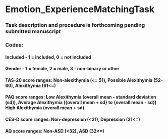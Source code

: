 # Emotion_ExperienceMatchingTask

### Task description and procedure is forthcoming pending submitted manuscript

### Codes:
#### Included - 1 = included, 0 = not included
#### Gender - 1 = female, 2 = male, 3 - non-binary or other
#### TAS-20 score ranges: Non-alexithymia (<= 51), Possible Alexithymia (52-60), Alexithymia (61<=)
#### PAQ score ranges: Low Alexithymia (overall mean - standard deviation (sd)), Average Alexithymia ({overall mean + sd} to {overall mean - sd}) High Alexithymia (overall mean + sd)
#### CES-D score ranges: Non-depression (<21), Depression (21<=)
#### AQ score ranges: Non-ASD (<32), ASD (32<=)
